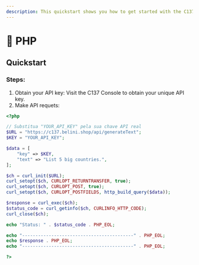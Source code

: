 ```yaml
---
description: This quickstart shows you how to get started with the C137 API using the PHP.
---
```


# 🐘 PHP

## Quickstart

### Steps:

1. Obtain your API key: Visit the C137 Console to obtain your unique API key.
2. Make API requets:

```php
<?php

// Substitua "YOUR_API_KEY" pela sua chave API real
$URL = "https://c137.belini.shop/api/generateText";
$KEY = "YOUR_API_KEY";

$data = [
    "key" => $KEY,
    "text" => "List 5 big countries.",
];

$ch = curl_init($URL);
curl_setopt($ch, CURLOPT_RETURNTRANSFER, true);
curl_setopt($ch, CURLOPT_POST, true);
curl_setopt($ch, CURLOPT_POSTFIELDS, http_build_query($data));

$response = curl_exec($ch);
$status_code = curl_getinfo($ch, CURLINFO_HTTP_CODE);
curl_close($ch);

echo "Status: " . $status_code . PHP_EOL;

echo "------------------------------------------" . PHP_EOL;
echo $response . PHP_EOL;
echo "------------------------------------------" . PHP_EOL;

?>
```
